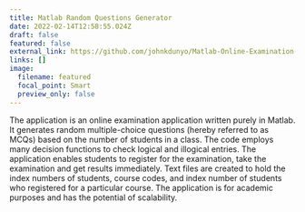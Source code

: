 ```yaml
---
title: Matlab Random Questions Generator
date: 2022-02-14T12:58:55.024Z
draft: false
featured: false
external_link: https://github.com/johnkdunyo/Matlab-Online-Examination-Application
links: []
image:
  filename: featured
  focal_point: Smart
  preview_only: false
---
```

The application is an online examination application written purely in Matlab. It generates random multiple-choice questions (hereby referred to as MCQs) based on the number of students in a class. The code employs many decision functions to check logical and illogical entries. The application enables students to register for the examination, take the examination and get results immediately. Text files are created to hold the index numbers of students, course codes, and index number of students who registered for a particular course. The application is for academic purposes and has the potential of scalability.